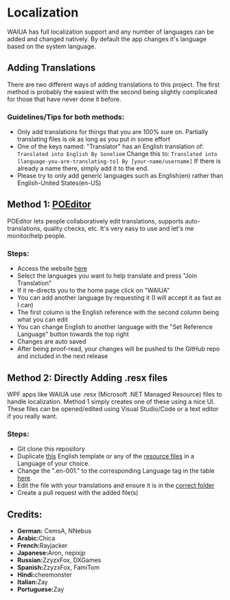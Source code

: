 # Localization
WAIUA has full localization support and any number of languages can be added and changed natively. By default the app changes it's language based on the system language.

## Adding Translations
There are two different ways of adding translations to this project. The first method is probably the easiest with the second being slightly complicated for those that have never done it before.

### Guidelines/Tips for both methods:
- Only add translations for things that you are 100% sure on. Partially translating files is ok as long as you put in some effort
- One of the keys named: "Translator" has an English translation of:
`Translated into English By Soneliem`
Change this to:
`Translated into [language-you-are-translating-to] By [your-name/username]`
If there is already a name there, simply add it to the end.
- Please try to only add generic languages such as English(en) rather than English-United States(en-US)

## Method 1: [POEditor](https://poeditor.com/join/project?hash=eDxQpoYC9q)
POEditor lets people collaboratively edit translations, supports auto-translations, quality checks, etc. It's very easy to use and let's me monitor/help people.
### Steps:
- Access the website [here](https://poeditor.com/join/project?hash=eDxQpoYC9q)
- Select the languages you want to help translate and press "Join Translation"
 - If it re-directs you to the home page click on "WAIUA"
 - You can add another language by requesting it (I will accept it as fast as I can)
- The first column is the English reference with the second column being what you can edit
 - You can change English to another language with the "Set Reference Language" button towards the top right
- Changes are auto saved
- After being proof-read, your changes will be pushed to the GitHub repo and included in the next release

## Method 2: Directly Adding .resx files
WPF apps like WAIUA use .resx (Microsoft .NET Managed Resource) files to handle localization. Method 1 simply creates one of these using a nice UI. These files can be opened/edited using Visual Studio/Code or a text editor if you really want.
### Steps:
- Git clone this repository
- Duplicate [this](https://github.com/Soneliem/WAIUA/blob/master/WAIUA/Properties/Resources.en-001.resx) English template or any of the [resource files](https://github.com/Soneliem/WAIUA/tree/master/WAIUA/Properties) in a Language of your choice.
- Change the ".en-001." to the corresponding Language tag in the table [here](https://docs.microsoft.com/en-us/openspecs/windows_protocols/ms-lcid/a9eac961-e77d-41a6-90a5-ce1a8b0cdb9c?redirectedfrom=MSDN).
- Edit the file with your translations and ensure it is in the [correct folder](https://github.com/Soneliem/WAIUA/tree/master/WAIUA/Properties)
- Create a pull request with the added file(s)

## Credits:
<ul>
<li><b>German:</b> CemsA, NNebus</li>
<li><b>Arabic:</b>Chica</li>
<li><b>French:</b>Rayjacker</li>
<li><b>Japanese:</b>Aron, nepixjp</li>
<li><b>Russian:</b>ZzyzxFox, DXGames</li>
<li><b>Spanish:</b>ZzyzxFox, FamiTom</li>
<li><b>Hindi:</b>cheemonster</li>
<li><b>Italian:</b>Zay</li>
<li><b>Portuguese:</b>Zay</li>
</ul>
